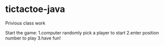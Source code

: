 # tictactoe-java

Privious class work

Start the game:
1.computer randomly pick a player to start
2.enter position number to play
3.have fun!

